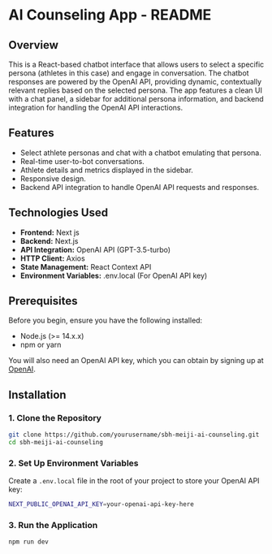 # AI Counseling App - README

## Overview

This is a React-based chatbot interface that allows users to select a specific persona (athletes in this case) and engage in conversation. The chatbot responses are powered by the OpenAI API, providing dynamic, contextually relevant replies based on the selected persona. The app features a clean UI with a chat panel, a sidebar for additional persona information, and backend integration for handling the OpenAI API interactions.

## Features

- Select athlete personas and chat with a chatbot emulating that persona.
- Real-time user-to-bot conversations.
- Athlete details and metrics displayed in the sidebar.
- Responsive design.
- Backend API integration to handle OpenAI API requests and responses.

## Technologies Used

- **Frontend:** Next js
- **Backend:** Next.js
- **API Integration:** OpenAI API (GPT-3.5-turbo)
- **HTTP Client:** Axios
- **State Management:** React Context API
- **Environment Variables:** .env.local (For OpenAI API key)

## Prerequisites

Before you begin, ensure you have the following installed:

- Node.js (>= 14.x.x)
- npm or yarn

You will also need an OpenAI API key, which you can obtain by signing up at [OpenAI](https://beta.openai.com/signup/).

## Installation

### 1. Clone the Repository

```bash
git clone https://github.com/yourusername/sbh-meiji-ai-counseling.git
cd sbh-meiji-ai-counseling
```

### 2. Set Up Environment Variables

Create a `.env.local` file in the root of your project to store your OpenAI API key:

```bash
NEXT_PUBLIC_OPENAI_API_KEY=your-openai-api-key-here
```

### 3. Run the Application

```bash
npm run dev
```
